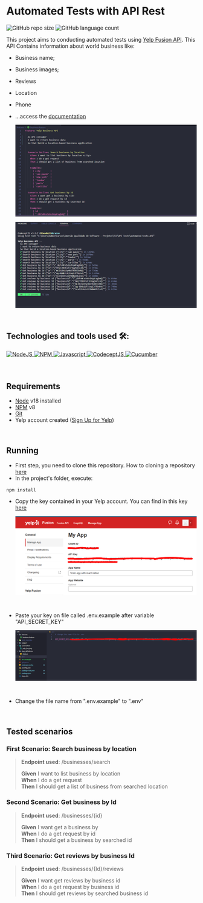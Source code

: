 # Automated Tests with API Rest

![GitHub repo size](https://img.shields.io/github/repo-size/brunoglara/automated-tests-API?style=for-the-badge)
![GitHub language count](https://img.shields.io/github/languages/count/brunoglara/automated-tests-API?style=for-the-badge)

This project aims to conducting automated tests using [Yelp Fusion API](https://fusion.yelp.com/). 
This API Contains information about world business like:

 * Business name;
 * Business images;
 * Reviews
 * Location
 * Phone
 * ...access the [documentation](https://docs.developer.yelp.com/docs/fusion-intro)
 

   <img src="/screenshots/festure.png" alt="Feature" align="center"/><br>
 
   
 
   <img src="/screenshots/tests_results.png" alt="Tests Results" align="center"/>



 
 <br/>
 
## Technologies and tools used 🛠️:
<div>
 <a href="https://nodejs.org/en/">
  <img align="center" alt="NodeJS" height="50" width="60" src="https://cdn.jsdelivr.net/gh/devicons/devicon/icons/nodejs/nodejs-plain-wordmark.svg" />
 </a>
 <a href="https://www.npmjs.com/">
  <img align="center" alt="NPM" height="50" width="60" src="https://cdn.jsdelivr.net/gh/devicons/devicon/icons/npm/npm-original-wordmark.svg" />
 </a>
 <a href="https://www.javascript.com/">
  <img align="center" alt="Javascript" height="50" width="60" src="https://cdn.jsdelivr.net/gh/devicons/devicon/icons/javascript/javascript-plain.svg" />
 </a>
 <a href="https://codecept.io/">
  <img align="center" alt="CodeceptJS" height="50" width="60" src="https://www.svgrepo.com/show/330181/codeceptjs.svg" />
 </a>
 <a href="https://cucumber.io/" target="_blank">
  <img align="center" alt="Cucumber" height="50" width="60" src="https://cdn.jsdelivr.net/gh/devicons/devicon/icons/cucumber/cucumber-plain-wordmark.svg" />
 </a>

</div>

 <br/>
 <br/>
 
## Requirements
 * [Node](https://nodejs.org/en/) v18 installed
 * [NPM](https://www.npmjs.com/) v8
 * [Git](https://git-scm.com/)
 * Yelp account created ([Sign Up for Yelp](https://www.yelp.com/signup))
 
 <br/>
 
## Running
* First step, you need to clone this repository. How to cloning a repository [here](https://docs.github.com/en/repositories/creating-and-managing-repositories/cloning-a-repository)
* In the project's folder, execute:

 ```
 npm install
 ```

* Copy the key contained in your Yelp account. You can find in this key [here](https://www.yelp.com/developers/v3/manage_app)
  
  <img src="/screenshots/yelp_key.PNG" alt="Yelp KEY" align="center"/>

 <br/>
 
* Paste your key on file called .env.example after variable "API_SECRET_KEY"
 
  <img src="/screenshots/env_file.png" alt="env File" align="center" />
 
 <br/>
 
* Change the file name from ".env.example" to ".env"
  
 <br/>

## Tested scenarios

### First Scenario: Search business by location
><b>Endpoint used</b>: /businesses/search
>
><b>Given</b> I want to list business by location <br>
><b>When</b> I do a get request<br>
><b>Then</b> I should get a list of business from searched location<br>



### Second Scenario: Get business by Id
><b>Endpoint used</b>: /businesses/{id}
>
><b>Given</b> I want get a business by <id> <br>
><b>When</b> I do a get request by id <br>
><b>Then</b> I should get a business by searched id <br>


### Third Scenario: Get reviews by business Id
><b>Endpoint used</b>: /businesses/{Id}/reviews
>
><b>Given</b> I want get reviews by business id <br>
><b>When</b> I do a get request by business id <br>
><b>Then</b> I should get reviews by searched business id <br>


